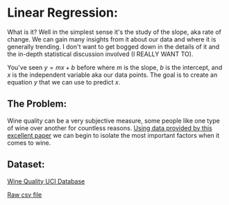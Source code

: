 # Linear Regression:

What is it? Well in the simplest sense it's the study of the slope, aka rate of change. We can gain many insights from it about our data and where it is generally trending. I don't want to get bogged down in the details of it and the in-depth statistical discussion involved (I REALLY WANT TO).

You've seen $y = mx + b$ before where $m$ is the slope, $b$ is the intercept, and $x$ is the independent variable aka our data points. The goal is to create an equation $y$ that we can use to predict $x$.

## The Problem:

Wine quality can be a very subjective measure, some people like one type of wine over another for countless reasons. [Using data provided by this excellent paper](https://repositorium.sdum.uminho.pt/bitstream/1822/10029/1/wine5.pdf) we can begin to isolate the most important factors when it comes to wine.

## Dataset:

[Wine Quality UCI Database](https://archive.ics.uci.edu/dataset/186/wine+quality)

[Raw csv file](https://github.com/ismaelisak/Python-Projects/blob/main/Linear%20Regression/winequality.csv)
